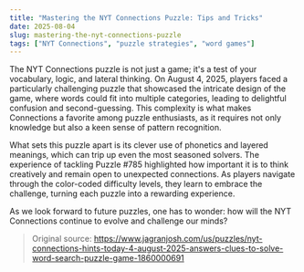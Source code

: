 ```yaml
---
title: "Mastering the NYT Connections Puzzle: Tips and Tricks"
date: 2025-08-04
slug: mastering-the-nyt-connections-puzzle
tags: ["NYT Connections", "puzzle strategies", "word games"]
---
```


The NYT Connections puzzle is not just a game; it's a test of your vocabulary, logic, and lateral thinking. On August 4, 2025, players faced a particularly challenging puzzle that showcased the intricate design of the game, where words could fit into multiple categories, leading to delightful confusion and second-guessing. This complexity is what makes Connections a favorite among puzzle enthusiasts, as it requires not only knowledge but also a keen sense of pattern recognition.

What sets this puzzle apart is its clever use of phonetics and layered meanings, which can trip up even the most seasoned solvers. The experience of tackling Puzzle #785 highlighted how important it is to think creatively and remain open to unexpected connections. As players navigate through the color-coded difficulty levels, they learn to embrace the challenge, turning each puzzle into a rewarding experience.

As we look forward to future puzzles, one has to wonder: how will the NYT Connections continue to evolve and challenge our minds?
> Original source: https://www.jagranjosh.com/us/puzzles/nyt-connections-hints-today-4-august-2025-answers-clues-to-solve-word-search-puzzle-game-1860000691